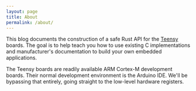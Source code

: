 ```yaml
---
layout: page
title: About
permalink: /about/
---
```


This blog documents the construction of a safe Rust API for the
[Teensy](https://pjrc.com/teensy/) boards. The goal is to help teach
you how to use existing C implementations and manufacturer's
documentation to build your own embedded applications.

The Teensy boards are readily available ARM Cortex-M development
boards. Their normal development environment is the Arduino IDE. We'll
be bypassing that entirely, going straight to the low-level hardware
registers.

